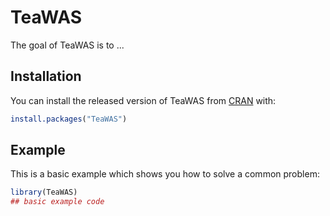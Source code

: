 
# TeaWAS

<!-- badges: start -->
<!-- badges: end -->

The goal of TeaWAS is to ...

## Installation

You can install the released version of TeaWAS from [CRAN](https://CRAN.R-project.org) with:

``` r
install.packages("TeaWAS")
```

## Example

This is a basic example which shows you how to solve a common problem:

``` r
library(TeaWAS)
## basic example code
```

